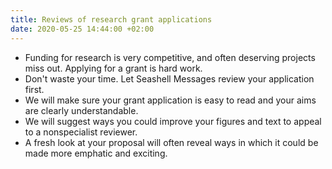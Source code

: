 ```yaml
---
title: Reviews of research grant applications
date: 2020-05-25 14:44:00 +02:00
---
```


* Funding for research is very competitive, and often deserving projects miss out. Applying for a grant is hard work.
* Don't waste your time. Let Seashell Messages review your application first.
* We will make sure your grant application is easy to read and your aims are clearly understandable.
* We will suggest ways you could improve your figures and text to appeal to a nonspecialist reviewer.
* A fresh look at your proposal will often reveal ways in which it could be made more emphatic and exciting.